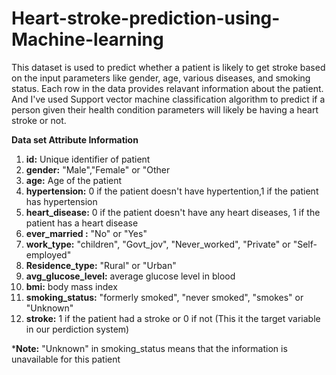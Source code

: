 # Heart-stroke-prediction-using-Machine-learning
This dataset is used to predict whether a patient is likely to get stroke based on the input parameters like gender, age, various diseases, and smoking status. Each row in the data provides relavant information about the patient. And I've used Support vector machine classification algorithm to predict if a person given their health condition parameters will likely be having a heart stroke or not.


**Data set Attribute Information**
1) **id:** Unique identifier of patient
2) **gender:** "Male","Female" or "Other
3) **age:** Age of the patient
4) **hypertension:** 0 if the patient doesn't have hypertention,1 if the patient has hypertension
5) **heart_disease:** 0 if the patient doesn't have any heart diseases, 1 if the patient has a heart disease
6) **ever_married :** "No" or "Yes"
7) **work_type:** "children", "Govt_jov", "Never_worked", "Private" or "Self-employed"
8) **Residence_type:** "Rural" or "Urban"
9) **avg_glucose_level:** average glucose level in blood
10) **bmi:** body mass index
11) **smoking_status:** "formerly smoked", "never smoked", "smokes" or "Unknown"
12) **stroke:** 1 if the patient had a stroke or 0 if not (This it the target variable in our perdiction system) 

***Note:** "Unknown" in smoking_status means that the information is unavailable for this patient

